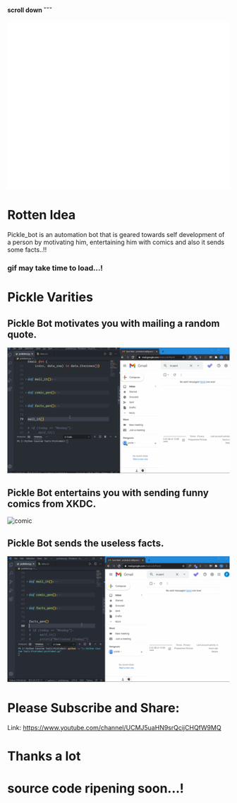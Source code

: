 #### scroll down &caron;&caron;&caron;
![logo](/gif/picklebot.png)

# Rotten Idea
Pickle_bot is an automation bot that is geared towards self development of a person by motivating him, entertaining him with comics and also it sends some facts..!!

### gif may take time to load...!

# Pickle Varities

## Pickle Bot motivates you with mailing a random quote.
![quote](/gif/motivation.gif)

## Pickle Bot entertains you with sending funny comics from XKDC.
![comic](/gif/comic.gif)

## Pickle Bot sends the useless facts.
![facts](/gif/facts.gif)

# Please Subscribe and Share:
Link: https://www.youtube.com/channel/UCMJ5uaHN9srQcijCHQfW9MQ

# Thanks a lot

# source code ripening soon...!

